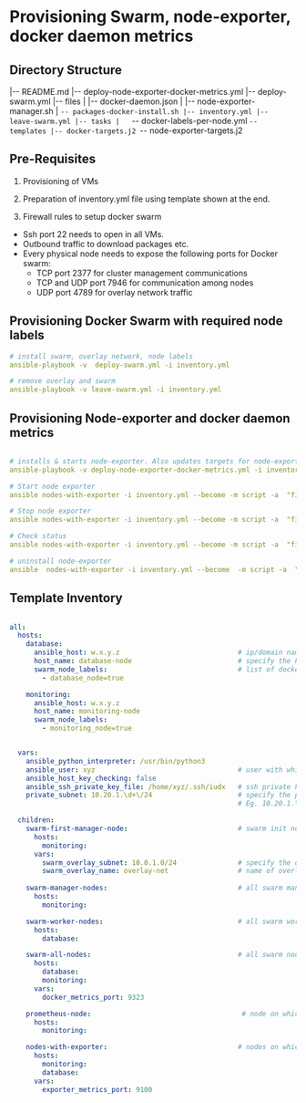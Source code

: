 # Provisioning Swarm, node-exporter, docker daemon metrics

## Directory Structure

|-- README.md
|-- deploy-node-exporter-docker-metrics.yml
|-- deploy-swarm.yml
|-- files
|   |-- docker-daemon.json
|   |-- node-exporter-manager.sh
|   `-- packages-docker-install.sh
|-- inventory.yml
|-- leave-swarm.yml
|-- tasks
|   `-- docker-labels-per-node.yml
`-- templates
    |-- docker-targets.j2
    `-- node-exporter-targets.j2

## Pre-Requisites
1) Provisioning of VMs

2) Preparation of inventory.yml file using template shown at the end.

3) Firewall rules to setup docker swarm 
- Ssh port 22 needs to open in all VMs.
- Outbound traffic to download packages etc.
- Every physical node needs to expose the following ports for Docker swarm:
  - TCP port 2377 for cluster management communications
  - TCP and UDP port 7946 for communication among nodes
  - UDP port 4789 for overlay network traffic

## Provisioning Docker Swarm with required node labels

```yml
# install swarm, overlay network, node labels
ansible-playbook -v  deploy-swarm.yml -i inventory.yml 

# remove overlay and swarm
ansible-playbook -v leave-swarm.yml -i inventory.yml
```
## Provisioning Node-exporter and docker daemon metrics

```yml

# installs & starts node-exporter. Also updates targets for node-exporter and docker daemon metrics in the prometheus-node.
ansible-playbook -v deploy-node-exporter-docker-metrics.yml -i inventory.yml

# Start node exporter
ansible nodes-with-exporter -i inventory.yml --become -m script -a  "files/node-exporter-manager.sh -a start" 

# Stop node exporter
ansible nodes-with-exporter -i inventory.yml --become -m script -a  "files/node-exporter-manager.sh -a stop"

# Check status
ansible nodes-with-exporter -i inventory.yml --become -m script -a  "files/node-exporter-manager.sh -a status"

# uninstall node-exporter 
ansible  nodes-with-exporter -i inventory.yml --become  -m script -a  "files/node-exporter-manager.sh -a uninstall"

```
##  Template Inventory
```yml

all:
  hosts:
    database:
      ansible_host: w.x.y.z                             # ip/domain name  of host
      host_name: database-node                          # specify the hostname to set in the node
      swarm_node_labels:                                # list of docker swarm node labels for placement policy
        - database_node=true

    monitoring: 
      ansible_host: w.x.y.z
      host_name: monitoring-node
      swarm_node_labels: 
        - monitoring_node=true


  vars: 
    ansible_python_interpreter: /usr/bin/python3        
    ansible_user: xyz                                   # user with which ansible must remote login as 
    ansible_host_key_checking: false
    ansible_ssh_private_key_file: /home/xyz/.ssh/iudx   # ssh private key file location
    private_subnet: 10.20.1.\d+\/24                     # specify the private subnet in perl regex. 
                                                        # Eg. 10.20.1.\d+\/24 for 10.20.1.0/24 for subnet

  children: 
    swarm-first-manager-node:                           # swarm init node and the deployment node 
      hosts:
        monitoring:
      vars:
        swarm_overlay_subnet: 10.0.1.0/24               # specify the ovelay subnet, caution not to clash with private subnet
        swarm_overlay_name: overlay-net                 # name of overlay network 
            
    swarm-manager-nodes:                                # all swarm manager nodes
      hosts:
        monitoring:

    swarm-worker-nodes:                                 # all swarm worker nodes
      hosts:
        database:

    swarm-all-nodes:                                    # all swarm nodes
      hosts:
        database:
        monitoring:
      vars:
        docker_metrics_port: 9323

    prometheus-node:                                     # node on which prometheus will be deployed
      hosts:
        monitoring:

    nodes-with-exporter:                                # nodes on which node-exporter to be installed
      hosts:
        monitoring:
        database:
      vars:
        exporter_metrics_port: 9100

```

